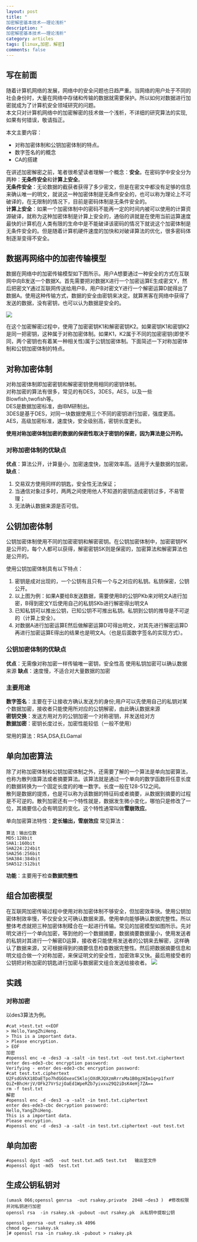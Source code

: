 ```yaml
---
layout: post
title: "
加密解密基本技术——理论浅析"
description: "
加密解密基本技术——理论浅析"
category: articles
tags: [linux,加密，解密]
comments: false
---
```


## 写在前面

随着计算机网络的发展，网络中的安全问题也日趋严重。当网络的用户处于不同的社会身份时，大量在网络中存储和传输的数据就需要保护。所以如何对数据进行加密就成为了计算机安全领域研究的问题。<br/>
本文只对计算机网络中的加密解密的技术做一个浅析，不详细的研究算法的实现,如果有何错误，敬请指正。

本文主要内容：
+ 对称加密体制和公钥加密体制的特点。
+ 数字签名的的概念
+ CA的搭建

在讲述加密解密之前，笔者很希望读者理解一个概念：**安全**。在密码学中安全分为两种：**无条件安全**和**计算上安全**。<br/>
**无条件安全**：无论数据的截获者获得了多少密文，但是在密文中都没有足够的信息来确认唯一的明文，就说这一种加密体制是无条件安全的，也可以称为理论上不可破译的，在无限制的情况下，目前是密码体制是无条件安全的。<br/>
**计算上安全**：如果一个加密体制中的密码不能再一定的时间内被可以使用的计算资源破译，就称为这种加密体制是计算上安全的，通俗的讲就是在使用当前运算速度最快的计算机在人类有限的生命中是不能破译该密码的情况下就说这个加密体制是无条件安全的。但是随着计算机硬件速度的加快和对破译算法的优化，很多密码体制逐渐变得不安全。

## 数据再网络中的加密传输模型

数据在网络中的加密传输模型如下图所示。用户A想要通过一种安全的方式在互联网中向B发送一个数据X。首先需要把对数据X进行一个加密运算E生成密文Y，然后把密文Y通过互联网传送给用户B，用户B对密文Y进行一个解密运算D就得出了数据A。使用这种传输方式，数据的安全由密钥来决定。就算黑客在网络中获得了发送的数据，没有密钥，也可以认为数据是安全的。

 <img src="http://ot9scj6tc.bkt.clouddn.com/Encryption-decryption.png" />

在这个加密解密过程中，使用了加密密钥K1和解密密钥K2。如果密钥K1和密钥K2是同一把密钥，这种属于对称加密体制。如果K1，K2属于不同的加密密钥(即使不同，两个密钥也有着某一种相关性)属于公钥加密体制。下面简述一下对称加密体制和公钥加密体制的特点。

## 对称加密体制

对称加密体制即加密密钥和解密密钥使用相同的密钥体制。<br/>
对称加密的算法有很多，常见的有DES，3DES，AES，以及一些Blowfish,twofish等。<br/>
DES是数据加密标准，由IBM研制出。<br/>
3DES是基于DES，对同一块数据使用三个不同的密钥进行加密，强度更高。<br/>
AES，高级加密标准，速度快，安全级别高，密钥长度更长。<br/>

**使用对称加密体制加密的数据的保密性取决于密钥的保密，因为算法是公开的。**

### 对称加密体制的优缺点

**优点**：算法公开，计算量小，加密速度快，加密效率高。适用于大量数据的加密。<br/>
**缺点**：

1. 交易双方使用同样的钥匙，安全性无法保证；
2. 当通信对象过多时，两两之间使用他人不知道的密钥造成密钥过多，不易管理；
3. 无法确认数据来源是否可信。

## 公钥加密体制
公钥加密体制使用不同的加密密钥和解密密钥。在公钥加密体制中，加密密钥PK是公开的，每个人都可以获得，解密密钥SK则是保密的，加密算法和解密算法也是公开的。

使用公钥加密体制具有以下特点：
1. 密钥是成对出现的，一个公钥有且只有一个与之对应的私钥。私钥保密，公钥公开。
2. 以上图为例：如果A要给B发送数据，需要使用B的公钥PKb来对明文A进行加密，B得到密文Y后使用自己的私钥SKb进行解密得出明文A
3. 已知私钥可以推出公钥，已知公钥不可推出私钥。私钥到公钥的推导是不可逆的（计算上安全）。
4. 对数据A进行加密运算E然后做解密运算D可得出明文，对其先进行解密运算D再进行加密运算E得出的结果也是明文A。（也是后面数字签名的实现方式）。

### 公钥加密体制的优缺点

**优点**：无需像对称加密一样传输唯一密钥，安全性高
	使用私钥加密可以确认数据来源
**缺点**：速度慢，不适合对大量数据的加密

### 主要用途

**数字签名**：主要在于让接收方确认发送方的身份;用户可以先使用自己的私钥对某个数据加密，接收者只能使用所对应的公钥解密，由此确认数据来源<br/>
**密钥交换**：发送方用对方的公钥加密一个对称密钥，并发送给对方<br/>
**数据加密**：密钥长度过长，加密性能较低（一般不使用）

常用的算法：RSA,DSA,ELGamal


## 单向加密算法

除了对称加密体制和公钥加密体制之外，还需要了解的一个算法是单向加密算法，也称为散列值算法或者摘要算法。该算法就是通过一个单向的数学函数将任意长度的数据转换为一个固定长度的的唯一数字。长度一般在128-512之间。<br/>
散列是数据的提炼，也是可以称为该数据的特征码或者摘要，从数据到摘要的过程是不可逆的。散列加密还有一个特性就是，数据发生微小变化，哪怕只是修改了一位，其摘要信心会有明显的变化。这个特性通常叫做**雪崩效应**。

单向加密算法特性：**定长输出，雪崩效应**
常见算法：

	算法：输出位数
	MD5:128bit
	SHA1:160bit
	SHA224:224bit
	SHA256:256bit
	SHA384:384bit
	SHA512:512bit

**功能**：主要用于检查**数据完整性**

## 组合加密模型

在互联网加密传输过程中使用对称加密体制不够安全，但加密效率快。使用公钥加密体制效率慢，不仅安全又可确认数据来源。使用单向能够确认数据完整性。所以整体考虑就把三种加密体制糅合在一起进行传输。常见的加密模型如图所示。先对明文进行一个单向加密，等到他的一个数据摘要，数据摘要数据量小，使用发送者的私钥对其进行一个解密D运算，接收者只能使用发送者的公钥来去解密，这样确认了数据来源，又可根据得到的摘要信息检查数据完整性。然后把数据摘要信息和明文组合做一个对称加密，来保证明文的安全性，加密效率又快。最后用接受者的公钥把对称加密的钥匙进行加密与数据密文组合发送给接收者。
 <img src="http://ot9scj6tc.bkt.clouddn.com/Encryption-decryption-1.png"  />

## 实践

### 对称加密
以des3算法为例。

	#cat >test.txt <<EOF
	> Hello,YangZhiHeng.
	> This is a important data.
	> Please encryption.
	> EOF
	加密
	#openssl enc -e -des3 -a -salt -in test.txt -out test.txt.ciphertext
	enter des-ede3-cbc encryption password:
	Verifying - enter des-ede3-cbc encryption password:
	#cat test.txt.ciphertext
	U2FsdGVkX18DaETpo7hdGGOxexC5KlojOXdRJQXzmRrrxMa1B0gzHIm1q+p1fxnY
	QiZ+BhcHrjV/OFk27VrSzjOaEd1WpeRZb7yivxu29Q2iDsK4eHj7ZA==
	rm -f test.txt
	解密
	#openssl enc -d -des3 -a -salt -in test.txt.ciphertext
	enter des-ede3-cbc decryption password:
	Hello,YangZhiHeng.
	This is a important data.
	Please encryption.
	#openssl enc -d -des3 -a -salt -in test.txt.ciphertext -out test.txt 

## 单向加密

	#openssl dgst -md5  -out test.txt.md5 test.txt   输出至文件
	#openssl dgst -md5  test.txt

## 生成公钥私钥对

	(umask 066;openssl genrsa  -out rsakey.private  2048 –des3 )  #修改权限并对私钥进行加密
	openssl rsa  -in rsakey.sk -pubout -out rsakey.pk  从私钥中提取公钥
	
	openssl genrsa -out rsakey.sk 4096
	chmod og=- rsakey.sk
	]# openssl rsa -in rsakey.sk -pubout > rsakey.pk
	
